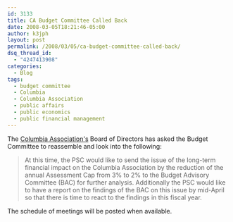 ```yaml
---
id: 3133
title: CA Budget Committee Called Back
date: 2008-03-05T18:21:46-05:00
author: k3jph
layout: post
permalink: /2008/03/05/ca-budget-committee-called-back/
dsq_thread_id:
  - "4247413908"
categories:
  - Blog
tags:
  - budget committee
  - Columbia
  - Columbia Association
  - public affairs
  - public economics
  - public financial management
---
```

The [Columbia Association's](http://www.columbiaassociation.com) Board of Directors has asked the Budget Committee to reassemble and look into the following:

> At this time, the PSC would like to send the issue of the long-term financial impact on the Columbia Association by the reduction of the annual Assessment Cap from 3% to 2% to the Budget Advisory Committee (BAC) for further analysis. Additionally the PSC would like to have a report on the findings of the BAC on this issue by mid-April so that there is time to react to the findings in this fiscal year.

The schedule of meetings will be posted when available.
